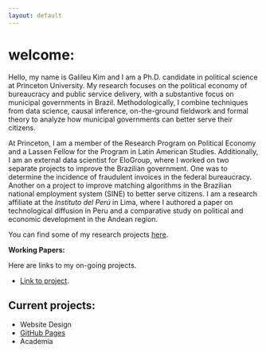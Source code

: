 ```yaml
---
layout: default
---
```


# welcome:

Hello, my name is Galileu Kim and I am a Ph.D. candidate in political science at Princeton University. My research focuses on the political economy of bureaucracy and public service delivery, with a substantive focus on municipal governments in Brazil. Methodologically, I combine techniques from data science, causal inference, on-the-ground fieldwork and formal theory to analyze how municipal governments can better serve their citizens.

At Princeton, I am a member of the Research Program on Political Economy and a Lassen Fellow for the Program in Latin American Studies. Additionally, I am an external data scientist for EloGroup, where I worked on two separate projects to improve the Brazilian government. One was to determine the incidence of fraudulent invoices in the federal bureaucracy. Another on a project to improve matching algorithms in the Brazilian national employment system (SINE) to better serve citizens. I am a research affiliate at the *Instituto del Perú* in Lima, where I authored a paper on technological diffusion in Peru and a comparative study on political and economic development in the Andean region.

You can find some of my research projects [here](https://github.com/galileukim).

**Working Papers:**

Here are links to my on-going projects.

- [Link to project](./pages/coding.html).

## Current projects:

- Website Design
- [GitHub Pages](http://laderast.github.io)
- Academia